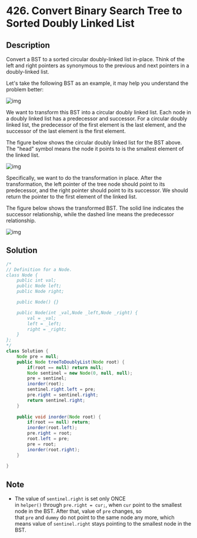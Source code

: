 # 426. Convert Binary Search Tree to Sorted Doubly Linked List

## Description

Convert a BST to a sorted circular doubly-linked list in-place. Think of the left and right pointers as synonymous to the previous and next pointers in a doubly-linked list.

Let's take the following BST as an example, it may help you understand the problem better:

![img](https://leetcode.com/static/images/problemset/BSTDLLOriginalBST.png)

We want to transform this BST into a circular doubly linked list. Each node in a doubly linked list has a predecessor and successor. For a circular doubly linked list, the predecessor of the first element is the last element, and the successor of the last element is the first element.

The figure below shows the circular doubly linked list for the BST above. The "head" symbol means the node it points to is the smallest element of the linked list.

![img](https://leetcode.com/static/images/problemset/BSTDLLReturnDLL.png)

Specifically, we want to do the transformation in place. After the transformation, the left pointer of the tree node should point to its predecessor, and the right pointer should point to its successor. We should return the pointer to the first element of the linked list.

The figure below shows the transformed BST. The solid line indicates the successor relationship, while the dashed line means the predecessor relationship.

![img](https://leetcode.com/static/images/problemset/BSTDLLReturnBST.png)



## Solution

```java
/*
// Definition for a Node.
class Node {
    public int val;
    public Node left;
    public Node right;

    public Node() {}

    public Node(int _val,Node _left,Node _right) {
        val = _val;
        left = _left;
        right = _right;
    }
};
*/
class Solution {
    Node pre = null;
    public Node treeToDoublyList(Node root) {
        if(root == null) return null;
        Node sentinel = new Node(0, null, null);
        pre = sentinel;
        inorder(root);
        sentinel.right.left = pre;
        pre.right = sentinel.right;
        return sentinel.right;
    }
    
    public void inorder(Node root) {
        if(root == null) return;
        inorder(root.left);
        pre.right = root;
        root.left = pre;
        pre = root;
        inorder(root.right);
    }
    
}
```





## Note

* The value of `sentinel.right` is set only ONCE in `helper()` through `pre.right = cur;`, when `cur` point to the smallest node in the BST. After that, value of `pre` changes, so that `pre` and `dummy` do not point to the same node any more, which means value of `sentinel.right` stays pointing to the smallest node in the BST.